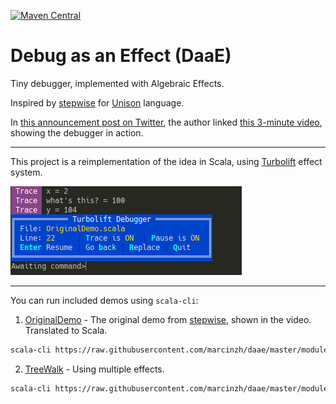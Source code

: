 [![Maven Central](https://maven-badges.herokuapp.com/maven-central/io.github.marcinzh/daae-core_3/badge.svg)](https://maven-badges.herokuapp.com/maven-central/io.github.marcinzh/daae-core_3)
# Debug as an Effect (DaaE)

Tiny debugger, implemented with Algebraic Effects.

Inspired by [stepwise](https://share.unison-lang.org/@pchiusano/stepwise)
for [Unison](https://www.unison-lang.org/) language.

In [this announcement post on Twitter](https://twitter.com/pchiusano/status/1502760429466042368),
the author linked [this 3-minute video](https://www.loom.com/share/e26bd00831464241bcc5e1961840af19), showing the debugger in action.

---

This project is a reimplementation of the idea in Scala,
using [Turbolift](https://github.com/marcinzh/turbolift) effect system.

![image](img/screenshot.png)

---

You can run included demos using `scala-cli`:

1. [OriginalDemo](modules/demos/src/main/scala/demos/OriginalDemo.scala) - The original demo from [stepwise](https://share.unison-lang.org/@pchiusano/stepwise), shown in the video. Translated to Scala.
```bash
scala-cli https://raw.githubusercontent.com/marcinzh/daae/master/modules/demos/src/main/scala/demos/OriginalDemo.scala  
```


2. [TreeWalk](modules/demos/src/main/scala/demos/TreeWalk.scala) - Using multiple effects.
```bash
scala-cli https://raw.githubusercontent.com/marcinzh/daae/master/modules/demos/src/main/scala/demos/TreeWalk.scala
```
